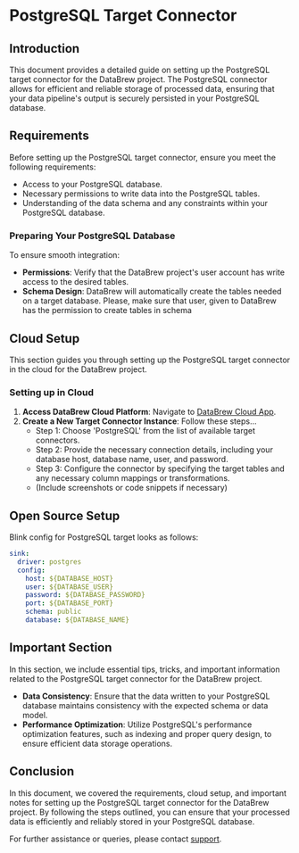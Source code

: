# PostgreSQL Target Connector

## Introduction

This document provides a detailed guide on setting up the PostgreSQL target connector for the DataBrew project. The PostgreSQL connector allows for efficient and reliable storage of processed data, ensuring that your data pipeline's output is securely persisted in your PostgreSQL database.

## Requirements

Before setting up the PostgreSQL target connector, ensure you meet the following requirements:

- Access to your PostgreSQL database.
- Necessary permissions to write data into the PostgreSQL tables.
- Understanding of the data schema and any constraints within your PostgreSQL database.

### Preparing Your PostgreSQL Database

To ensure smooth integration:

- **Permissions**: Verify that the DataBrew project's user account has write access to the desired tables.
- **Schema Design**: DataBrew will automatically create the tables needed on a target database. Please, make sure that user, given to DataBrew has the permission to create tables in schema 

## Cloud Setup

This section guides you through setting up the PostgreSQL target connector in the cloud for the DataBrew project.

### Setting up in Cloud

1. **Access DataBrew Cloud Platform**: Navigate to [DataBrew Cloud App](https://app.databrew.tech).
2. **Create a New Target Connector Instance**: Follow these steps...
    - Step 1: Choose 'PostgreSQL' from the list of available target connectors.
    - Step 2: Provide the necessary connection details, including your database host, database name, user, and password.
    - Step 3: Configure the connector by specifying the target tables and any necessary column mappings or transformations.
    - (Include screenshots or code snippets if necessary)

## Open Source Setup

Blink config for PostgreSQL target looks as follows:
```yaml
sink:
  driver: postgres
  config:
    host: ${DATABASE_HOST}
    user: ${DATABASE_USER}
    password: ${DATABASE_PASSWORD}
    port: ${DATABASE_PORT}
    schema: public
    database: ${DATABASE_NAME}
```

## Important Section

In this section, we include essential tips, tricks, and important information related to the PostgreSQL target connector for the DataBrew project.

- **Data Consistency**: Ensure that the data written to your PostgreSQL database maintains consistency with the expected schema or data model.
- **Performance Optimization**: Utilize PostgreSQL's performance optimization features, such as indexing and proper query design, to ensure efficient data storage operations.

## Conclusion

In this document, we covered the requirements, cloud setup, and important notes for setting up the PostgreSQL target connector for the DataBrew project. By following the steps outlined, you can ensure that your processed data is efficiently and reliably stored in your PostgreSQL database.

For further assistance or queries, please contact [support](mailto:support@databrew.tech).
